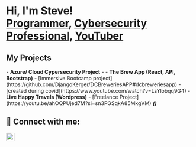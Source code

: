 <h1>Hi, I'm Steve! <br/><a href="https://github.com/smedrano101">Programmer</a>, <a href="https://www.linkedin.com/in/steve-medrano">Cybersecurity Professional</a>, <a href="https://www.youtube.com/c/joshmadakor">YouTuber</a></h1>

<h2>My Projects</h2>
- <b>Azure/ Cloud Cypersecurity Project</b>
  - 
- <b>The Brew App (React, API, Bootstrap)</b>
  - [Immersive Bootcamp project](https://github.com/DjangoKerger/DCBreweriesAPP#dcbreweriesapp)
  - [created during covid](https://www.youtube.com/watch?v=LsYlobqq9G4)
- <b>Live Happy Travels (Wordpress)</b>
  - [Freelance Project](https://youtu.be/ahOQPUjed7M?si=sn3PGSqkA85MkgVM) <b><i>()</b></i>


<h2> 🤳 Connect with me:</h2>

[<img align="left" alt="Steve Medrano | LinkedIn" width="22px" src="https://cdn.jsdelivr.net/npm/simple-icons@v3/icons/linkedin.svg" />][linkedin]


[linkedin]: https://linkedin.com/in/steve-medrano

<!--
**joshmadakor1/joshmadakor1** is a ✨ _special_ ✨ repository because its `README.md` (this file) appears on your GitHub profile.

Here are some ideas to get you started:

- 🔭 I’m currently working on ...
- 🌱 I’m currently learning ...
- 👯 I’m looking to collaborate on ...
- 🤔 I’m looking for help with ...
- 💬 Ask me about ...
- 📫 How to reach me: ...
- 😄 Pronouns: ...
- ⚡ Fun fact: ...
-->
